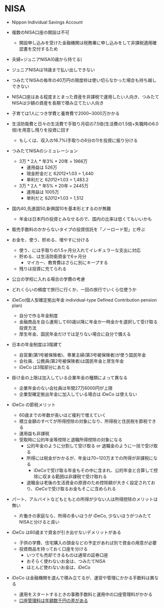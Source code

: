 # NISA

- Nippon Individual Savings Account

- 複数のNISA口座の開設は不可
    - 開設申し込みを受けた金融機関は税務署に申し込みをして非課税適用確認書を交付するため

- 夫婦+ジュニアNISA(0歳から持てる)

- ジュニアNISAは18歳まで払い出しできない

- つみたてNISAの毎年の40万円の限度枠は使い切らなかった場合も持ち越しできない

- NISA口座はある程度まとまった資産を非課税で運用したい人向き、つみたてNISAは少額の資産を長期で積み立てたい人向き

- 子育ては1人につき学費と養育費で2000~3000万かかる

- 生活防衛費と日々の生活費で手取り月収の7.5倍(生活費の1.5倍+失職時の6.0倍)を用意し残りを投資に回す
    - もしくは、収入の16.7%(手取りの6分の1)を投資に振り分ける

- つみたてNISAのシミュレーション
    - 3万 * 2人 * 年3% * 20年 = 1966万
        - 運用益は 526万
        - 現金貯金だと 6*20*12*1.03 = 1,440
        - 単利だと 6*20*12*1.03 = 1,483.2
    - 3万 * 2人 * 年5% * 20年 = 2445万
        - 運用益は 1005万
        - 単利だと 6*20*12*1.03 = 1,512

- 国内40,先進国50,新興国10を基本形とするのが無難
    - 年金は日本円の投資とみなせるので、国内の比率は低くてもいいかも

- 販売手数料のかからないタイプの投資信託を「ノーロード型」と呼ぶ

- お金を、使う、貯める、増やすに分ける
    - 使う、には手取りの1.5ヶ月分入れてイレギュラーな支出に対応
    - 貯める、は生活防衛資金で6ヶ月分
        - マイカー、教育費はさらに別にキープする
    - 残りは投資に充てられる

- 公立の学校に入れる場合の学費の考慮

- どれくらいの頻度で旅行に行くか、一回の旅行でいくら位使うか

- iDeCo(個人型確定拠出年金 individual-type Defined Contribution pension plan)
    - 自分で作る年金制度
    - 金融商品を自ら運用して60歳以降に年金か一時金かを選択して受け取る投資方法
    - 厚生年金、国民年金だけでは足りない場合に自分で備える

- 日本の年金制度は3階建て
    - 自営業(第1号被保険者)、専業主婦(第3号被保険者)が使う国民年金
    - 会社員、公務員(第2号被保険者)は国民年金と厚生年金
    - iDeCo は3階部分にあたる

- 掛け金の上限は加入している企業年金の種類によって異なる
    - 企業年金のない会社員は年間27万6000円が上限
    - 企業型確定拠出年金に加入している場合は iDeCo は使えない

- iDeCo の節税メリット
    - 60歳までの年数が長いほど複利で増えていく
    - 積立金額のすべてが所得控除の対象になり、所得税と住民税を節税できる
    - 運用益も非課税
    - 受取時に公的年金等控除と退職所得控除の対象になる
        - 公的年金のように分割して受け取る or 退職金のように一括で受け取る
        - 所得には税金がかかるが、年金は70~120万までの所得が非課税になる
            - iDeCoで受け取る年金もその中に含まれ、公的年金と合算して控除に収まる範囲は非課税で受け取れる
        - 退職金は老後の生活資金の原資のため控除額が大きく設定されており、iDeCoで受け取るお金もそこに含められる

- パート、アルバイトなどもともとの所得が少ない人は所得控除のメリットは無い
    - 片働きの家庭なら、所得の多いほうが iDeCo, 少ないほうがつみたてNISAと分けると良い

- iDeCo は60歳まで資金が引き出せないデメリットがある
    - 子供の学費、住宅購入の頭金などの予定があれば別で資金の用意が必要
    - 投資商品を持っておく口座を分ける
        - いつでも売却できるものは通常の証券口座
        - おそらく使わないお金は、つみたてNISA
        - ほとんど使わないお金は、iDeCo

- iDoCo は金融機関を選んで積み立てるが、運営や管理にかかる手数料は異なる
    - 運用をスタートするときの事務手数料と運用中の口座管理料がかかる
    - [口座管理料は年額数千円の差がある](https://www.dcnenkin.jp/search/commission.php)
